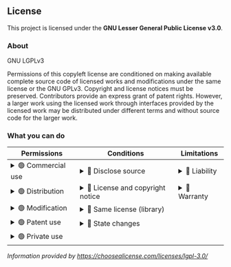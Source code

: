 ## License
This project is licensed under the **GNU Lesser General Public License v3.0**.

### About
GNU LGPLv3

Permissions of this copyleft license are conditioned on making available complete source code of licensed works and modifications under the same license or the GNU GPLv3. Copyright and license notices must be preserved. Contributors provide an express grant of patent rights. However, a larger work using the licensed work through interfaces provided by the licensed work may be distributed under different terms and without source code for the larger work.

### What you can do
| Permissions                                                                                                                       | Conditions                                                                                                                                                                                                                                                                                                  | Limitations                                                                                                            |
|-----------------------------------------------------------------------------------------------------------------------------------|-------------------------------------------------------------------------------------------------------------------------------------------------------------------------------------------------------------------------------------------------------------------------------------------------------------|------------------------------------------------------------------------------------------------------------------------|
| <details><summary>🟢 Commercial use</summary>The licensed material and derivatives may be used for commercial purposes.</details> | <details><summary>🔵 Disclose source</summary>Source code must be made available when the licensed material is distributed.</details>                                                                                                                                                                       | <details><summary>🔴 Liability</summary>This license includes a limitation of liability.</details>                     |
| <details><summary>🟢 Distribution</summary>The licensed material may be distributed.</details>                                    | <details><summary>🔵 License and copyright notice</summary>A copy of the license and copyright notice must be included with the licensed material.</details>                                                                                                                                                | <details><summary>🔴 Warranty</summary>This license explicitly states that it does NOT provide any warranty.</details> |
| <details><summary>🟢 Modification</summary>The licensed material may be modified.</details>                                       | <details><summary>🔵 Same license (library)</summary>Modifications must be released under the same license when distributing the licensed material. In some cases a similar or related license may be used, or this condition may not apply to works that use the licensed material as a library.</details> |                                                                                                                        |
| <details><summary>🟢 Patent use</summary>This license provides an express grant of patent rights from contributors.</details>     | <details><summary>🔵 State changes</summary>Changes made to the licensed material must be documented.</details>                                                                                                                                                                                             |                                                                                                                        |
| <details><summary>🟢 Private use</summary>The licensed material may be used and modified in private.</details>                    |                                                                                                                                                                                                                                                                                                             |                                                                                                                        |

*Information provided by https://choosealicense.com/licenses/lgpl-3.0/*
